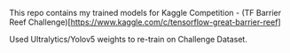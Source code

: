 This repo contains my trained models for Kaggle Competition - (TF Barrier Reef Challenge)[https://www.kaggle.com/c/tensorflow-great-barrier-reef]

Used Ultralytics/Yolov5 weights to re-train on Challenge Dataset.